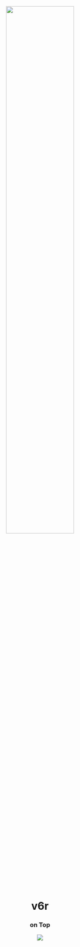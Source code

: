 <p align="center">
   <br/>
   <br/>
   <img src="https://i.pinimg.com/originals/dd/94/36/dd943678c5c165de9da5199644555164.jpg" width="60%">
   <br/>
<h3 style="color: white; padding: 0px; margin: 0px;" align="center">
<h1 align="center"> v6r </h1>
<h5 align="center" style="padding: 0px; margin: 0px;">
   <h3 align="center"> on Top </h3>
</h5>
</p>
<p align="center">
   <img src="https://visitcount.itsvg.in/api?id=v6r&label=Profile%20Views&color=12&icon=2&pretty=true">
</p>
